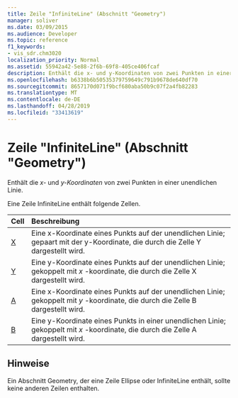 ```yaml
---
title: Zeile "InfiniteLine" (Abschnitt "Geometry")
manager: soliver
ms.date: 03/09/2015
ms.audience: Developer
ms.topic: reference
f1_keywords:
- vis_sdr.chm3020
localization_priority: Normal
ms.assetid: 55942a42-5e88-2f6b-69f8-405ce406fcaf
description: Enthält die x- und y-Koordinaten von zwei Punkten in einer unendlichen Linie.
ms.openlocfilehash: b6338b6b50535379759649c791b9678de640df70
ms.sourcegitcommit: 8657170d071f9bcf680aba50b9c07f2a4fb82283
ms.translationtype: MT
ms.contentlocale: de-DE
ms.lasthandoff: 04/28/2019
ms.locfileid: "33413619"
---
```

# <a name="infiniteline-row-geometry-section"></a>Zeile "InfiniteLine" (Abschnitt "Geometry")

Enthält die  *x-*  und  *y-Koordinaten*  von zwei Punkten in einer unendlichen Linie. 
  
Eine Zeile InfiniteLine enthält folgende Zellen.
  
|**Cell**|**Beschreibung**|
|:-----|:-----|
|[X](x-cell-geometry-section.md) <br/> |Eine  x-Koordinate eines Punkts auf der unendlichen Linie; gepaart mit der y-Koordinate, die durch die Zelle Y dargestellt wird.   <br/> |
|[Y](y-cell-geometry-section.md) <br/> |Eine  y-Koordinate eines Punkts auf der unendlichen Linie; gekoppelt mit *x* -koordinate, die durch die Zelle X dargestellt wird.  <br/> |
|[A](a-cell-geometry-section.md) <br/> |Eine  x-Koordinate eines Punkts auf der unendlichen Linie; gekoppelt mit *y* -koordinate, die durch die Zelle B dargestellt wird.  <br/> |
|[B](b-cell-geometry-section.md) <br/> |Eine  y-Koordinate eines Punkts in einer unendlichen Linie; gekoppelt mit *x* -koordinate, die durch die Zelle A dargestellt wird.  <br/> |
   
## <a name="remarks"></a>Hinweise

Ein Abschnitt Geometry, der eine Zeile Ellipse oder InfiniteLine enthält, sollte keine anderen Zeilen enthalten.
  

